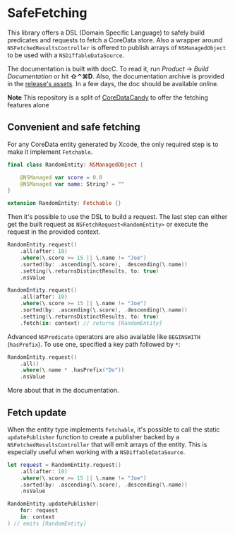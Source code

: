 # SafeFetching

This library offers a DSL (Domain Specific Language) to safely build predicates and requests to fetch a CoreData store. Also a wrapper around `NSFetchedResultsController` is offered to publish arrays of `NSManagedObject` to be used with a `NSDiffableDataSource`.

The documentation is built with docC. To read it, run *Product* → *Build Documentation* or hit **⇧⌃⌘D**. Also, the documentation archive is provided in the [release's assets](https://github.com/ABridoux/SafeFetching/releases). In a few days, the doc should be available online.

**Note**
This repository is a split of [CoreDataCandy](https://github.com/ABridoux/core-data-candy) to offer the fetching features alone

## Convenient and safe fetching

For any CoreData entity generated by Xcode, the only required step is to make it implement `Fetchable`.

```swift
final class RandomEntity: NSManagedObject {

    @NSManaged var score = 0.0
    @NSManaged var name: String? = ""
}
```

```swift
extension RandomEntity: Fetchable {}
```

Then it's possible to use the DSL to build a request. The last step can either get the built request as `NSFetchRequest<RandomEntity>` or execute the request in the provided context.

```swift
RandomEntity.request()
    .all(after: 10)
    .where(\.score >= 15 || \.name != "Joe")
    .sorted(by: .ascending(\.score), .descending(\.name))
    .setting(\.returnsDistinctResults, to: true)
    .nsValue
```

```swift
RandomEntity.request()
    .all(after: 10)
    .where(\.score >= 15 || \.name != "Joe")
    .sorted(by: .ascending(\.score), .descending(\.name))
    .setting(\.returnsDistinctResults, to: true)
    .fetch(in: context) // returns [RandomEntity]
```

Advanced `NSPredicate` operators are also available like `BEGINSWITH` (`hasPrefix`). To use one, specified a key path followed by `*`:

```swift
RandomEntity.request()
    .all()
    .where(\.name * .hasPrefix("Do"))
    .nsValue
```

More about that in the documentation.

## Fetch update

When the entity type implements `Fetchable`, it's possible to call the static `updatePublisher` function to create a publisher backed by a `NSFetchedResultsController` that will emit arrays of the entity. This is especially useful when working with a `NSDiffableDataSource`.

```swift
let request = RandomEntity.request()
    .all(after: 10)
    .where(\.score >= 15 || \.name != "Joe")
    .sorted(by: .ascending(\.score), .descending(\.name))
    .nsValue

RandomEntity.updatePublisher(
    for: request
    in: context
) // emits [RandomEntity]
```

